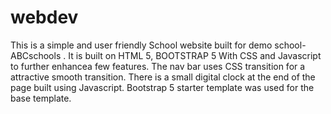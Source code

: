 # webdev
This is a simple and user friendly School website built for demo school- ABCschools .
It is built on HTML 5, BOOTSTRAP 5 With CSS and Javascript to further enhancea few features.
The nav bar uses CSS transition for a attractive smooth transition. 
There is a small digital clock at the end of the page built using Javascript.
Bootstrap 5 starter template was used for the base template.
